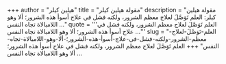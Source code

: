 +++
author = "هيلين كيلر"
title = "مقولة هيلين كيلر"
description = "مقولة هيلين كيلر: العلم تَوَصَّلَ لعلاج معظم الشرور، ولكنه فشل في علاج أسوأ هذه الشرور؛ ألا وهو اللامبالاة تجاه النفس ..."
quote = '''العلم تَوَصَّلَ لعلاج معظم الشرور، ولكنه فشل في علاج أسوأ هذه الشرور؛ ألا وهو اللامبالاة تجاه النفس ...'''
slug = "العلم-تَوَصَّلَ-لعلاج-معظم-الشرور-ولكنه-فشل-في-علاج-أسوأ-هذه-الشرور؛-ألا-وهو-اللامبالاة-تجاه-النفس"
+++
العلم تَوَصَّلَ لعلاج معظم الشرور، ولكنه فشل في علاج أسوأ هذه الشرور؛ ألا وهو اللامبالاة تجاه النفس ...
